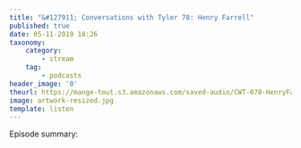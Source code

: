 ```yaml
---
title: "&#127911; Conversations with Tyler 78: Henry Farrell"
published: true
date: 05-11-2019 18:26
taxonomy:
    category:
        - stream
    tag:
        - podcasts
header_image: '0'
theurl: https://mange-tout.s3.amazonaws.com/saved-audio/CWT-078-HenryFarrell-v1.mp3
image: artwork-resized.jpg
template: listen
--- 
```

Episode summary: 
